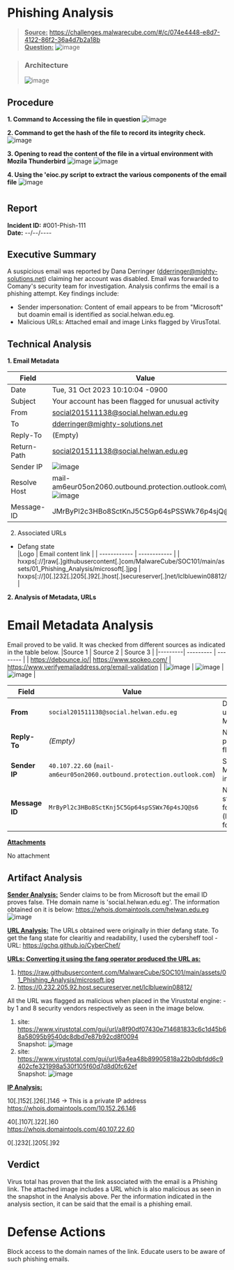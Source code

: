 # Phishing Analysis 

> **<ins>Source:</ins>**
> https://challenges.malwarecube.com/#/c/074e4448-e8d7-4122-86f2-36a4d7b2a18b  
> **<ins>Question:</ins>**
><picture>![image](https://github.com/user-attachments/assets/1b7ae777-6107-499e-9173-9e4ac23e4a0a) </picture>

> ### Architecture
> <picture>![image](https://github.com/user-attachments/assets/2625168d-f29c-4582-b83f-756a89fb21d8) </picture>

## Procedure
**1. Command to Accessing the file in question** 
<picture>![image](https://github.com/user-attachments/assets/26dc0bd7-ceff-4253-aace-fc4530c4e431) </picture>

**2. Command to get the hash of the file to record its integrity check.**
<picture>![image](https://github.com/user-attachments/assets/07faf62d-e99c-4d0d-930c-3c3ce85d4597)</picture>

**3. Opening to read the content of the file in a virtual environment with Mozila Thunderbird**
<picture>![image](https://github.com/user-attachments/assets/282acf76-dff9-4486-8317-a6da0f710bf8)</picture>
<picture>![image](https://github.com/user-attachments/assets/de978603-2c70-4c8e-8d63-16850a545d59)</picture>

**4. Using the 'eioc.py script to extract the various components of the email file** 
<picture>![image](https://github.com/user-attachments/assets/2a2923b5-db5f-43c9-a02a-73a2ebf95e81)</picture>

# 
## Report

**Incident ID:** #001-Phish-111  
**Date:**        --/--/----
## 


## Executive Summary

A suspicious email was reported by Dana Derringer (dderringer@mighty-solutions.net) claiming her account was disabled. Email was forwarded to Comany's security team for investigation. Analysis confirms the email is a phishing attempt. Key findings include:
+ Sender impersonation: Content of email appears to be from "Microsoft" but doamin email is identified as social.helwan.edu.eg.
+ Malicious URLs: Attached email and image Links flagged by VirusTotal.

## Technical Analysis

**1. Email Metadata**

|Field | Value  | 
|---------| --------- |
| Date | Tue, 31 Oct 2023 10:10:04 -0900 |
| Subject | Your account has been flagged for unusual activity | 
| From | social201511138@social.helwan.edu.eg |
| To | dderringer@mighty-solutions.net |
| Reply-To |(Empty) |
| Return-Path| social201511138@social.helwan.edu.eg |
| Sender IP| <picture>![image](https://github.com/user-attachments/assets/83a30b9d-5827-4304-b309-1fb1cc13de98)</picture> |
| Resolve Host| mail-am6eur05on2060.outbound.protection.outlook.com\ <picture>![image](https://github.com/user-attachments/assets/33c71829-6e1c-4a6f-8e0c-d137d70f2980)</picture> |
| Message-ID | JMrByPl2c3HBo8SctKnJ5C5Gp64sPSSWk76p4sjQ@s6 |  

2. Associated URLs
+ Defang state  
|Logo | Email content link |
| ------------ | ------------ |
| hxxps[://]raw[.]githubusercontent[.]com/MalwareCube/SOC101/main/assets/01_Phishing_Analysis/microsoft[.]jpg | hxxps[://]0[.]232[.]205[.]92[.]host[.]secureserver[.]net/lclbluewin08812/ |

**2. Analysis of Metadata, URLs**

# Email Metadata Analysis
Email proved to be valid. It was checked from different sources as indicated in the table below.
|Source 1 | Source 2  | Source 3 |
|---------| --------- | -------- |
| https://debounce.io/| https://www.spokeo.com/ | https://www.verifyemailaddress.org/email-validation |
|<picture>![image](https://github.com/user-attachments/assets/3eb72df2-046b-4c87-80d3-6974f0683dff) </picture> | <picture>![image](https://github.com/user-attachments/assets/38c5489d-edde-489b-afc6-df3a2ecb6e15)</picture> | <picture>![image](https://github.com/user-attachments/assets/d6fb8f53-0921-4045-99b1-ae422db02999) </picture> |


| Field        | Value                                       | Analysis                                |
|--------------|---------------------------------------------|-----------------------------------------|
| **From**     | `social201511138@social.helwan.edu.eg`       | Domain unrelated to Microsoft.          |
| **Reply-To** | *(Empty)*                                   | No valid reply path (red flag).         |
| **Sender IP**| `40.107.22.60` (`mail-am6eur05on2060.outbound.protection.outlook.com`) | Spoofed Microsoft infrastructure.      |
| **Message ID**| `MrByPl2c3HBo8SctKnj5C5Gp64spSSWx76p4sJQ@s6` | Non-standard formatting (likely forged). |

**<ins>Attachments</ins>**

No attachment

## Artifact Analysis

**<ins>Sender Analysis:</ins>**
Sender claims to be from Microsoft but the email ID proves false. THe domain name is 'social.helwan.edu.eg'. The information obtained on it is below:
https://whois.domaintools.com/helwan.edu.eg
![image](https://github.com/user-attachments/assets/8883c5c1-31d7-4b86-8795-f7c83e60c97f)


**<ins>URL Analysis:</ins>**
The URLs obtained were originally in thier defang state. To get the fang state for clearitiy and readability, I used the cybersheff tool - URL: https://gchq.github.io/CyberChef/  

**<ins>URLs: Converting it using the fang operator produced the URL as: </ins>**
1. https://raw.githubusercontent.com/MalwareCube/SOC101/main/assets/01_Phishing_Analysis/microsoft.jpg
2. https://0.232.205.92.host.secureserver.net/lclbluewin08812/  

All the URL was flagged as malicious when placed in the Virustotal engine: -by 1 and 8 security vendors respectively as seen in the image below.
1. site:     https://www.virustotal.com/gui/url/a8f90df07430e714681833c6c1d45b68a58095b9540dc8dbd7e87b92cd8f0094  
   Snapshot: ![image](https://github.com/user-attachments/assets/227ffb34-37b9-49a9-b327-17c6e86e4357)
2. site: https://www.virustotal.com/gui/url/6a4ea48b89905818a22b0dbfdd6c9402cfe321998a530f105f60d7d8d0fc62ef  
   Snapshot: ![image](https://github.com/user-attachments/assets/04101e01-8c25-449a-be29-759beb30f1a1)


**<ins>IP Analysis:</ins>**

10[.]152[.]26[.]146 -> This is a private IP address  
https://whois.domaintools.com/10.152.26.146

40[.]107[.]22[.]60  
https://whois.domaintools.com/40.107.22.60

0[.]232[.]205[.]92

## Verdict

Virus total has proven that the link associated with the email is a Phishing link. The attached image includes a URL which is also malicious as seen in the snapshot in the Analysis above.
Per the information indicated in the analysis section, it can be said that the email is a phishing email.

Defense Actions
======================================
Block access to the domain names of the link.
Educate users to be aware of such phishing emails.
